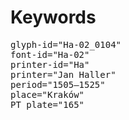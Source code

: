 # Keywords
<pre>
glyph-id="Ha-02_0104"
font-id="Ha-02"
printer-id="Ha"
printer="Jan Haller"
period="1505–1525"
place="Kraków"
PT plate="165"
</pre>
